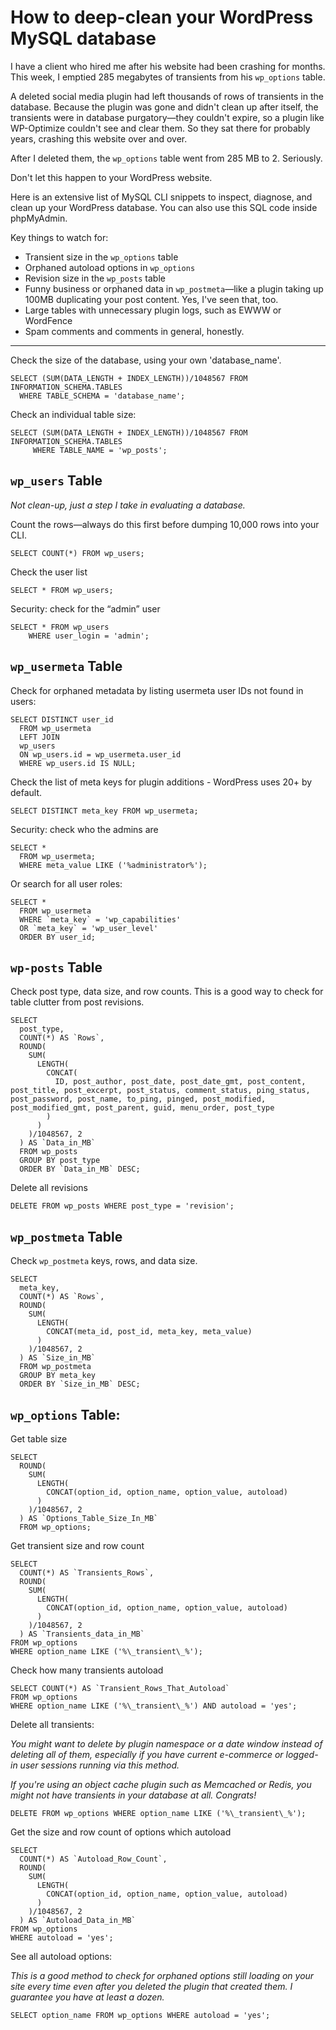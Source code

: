 # How to deep-clean your WordPress MySQL database

I have a client who hired me after his website had been crashing for months. This week, I emptied 285 megabytes of transients from his `wp_options` table.

A deleted social media plugin had left thousands of rows of transients in the database. Because the plugin was gone and didn't clean up after itself, the transients were in database purgatory—they couldn't expire, so a plugin like WP-Optimize couldn't see and clear them. So they sat there for probably years, crashing this website over and over.

After I deleted them, the `wp_options` table went from 285 MB to 2. Seriously. 

Don't let this happen to your WordPress website.

Here is an extensive list of MySQL CLI snippets to inspect, diagnose, and clean up your WordPress database. You can also use this SQL code inside phpMyAdmin.

Key things to watch for: 
* Transient size in the `wp_options` table
* Orphaned autoload options in `wp_options` 
* Revision size in the `wp_posts` table 
* Funny business or orphaned data in `wp_postmeta`—like a plugin taking up 100MB duplicating your post content. Yes, I've seen that, too.
* Large tables with unnecessary plugin logs, such as EWWW or WordFence
* Spam comments and comments in general, honestly.

---

Check the size of the database, using your own 'database_name'. 

```
SELECT (SUM(DATA_LENGTH + INDEX_LENGTH))/1048567 FROM INFORMATION_SCHEMA.TABLES 
  WHERE TABLE_SCHEMA = 'database_name';
```

Check an individual table size:

```
SELECT (SUM(DATA_LENGTH + INDEX_LENGTH))/1048567 FROM INFORMATION_SCHEMA.TABLES 
     WHERE TABLE_NAME = 'wp_posts';
```

## `wp_users` Table

_Not clean-up, just a step I take in evaluating a database._

Count the rows—always do this first before dumping 10,000 rows into your CLI.	
```
SELECT COUNT(*) FROM wp_users;
```

Check the user list
```
SELECT * FROM wp_users;
```

Security: check for the “admin” user
```
SELECT * FROM wp_users
	WHERE user_login = 'admin';
```

## `wp_usermeta` Table

Check for orphaned metadata by listing usermeta user IDs not found in users:
```
SELECT DISTINCT user_id 
  FROM wp_usermeta
  LEFT JOIN 
  wp_users
  ON wp_users.id = wp_usermeta.user_id
  WHERE wp_users.id IS NULL;
```

Check the list of meta keys for plugin additions - WordPress uses 20+ by default.
```
SELECT DISTINCT meta_key FROM wp_usermeta;
```

Security: check who the admins are
```
SELECT *
  FROM wp_usermeta;
  WHERE meta_value LIKE ('%administrator%');
```

Or search for all user roles:
```
SELECT * 
  FROM wp_usermeta
  WHERE `meta_key` = 'wp_capabilities' 
  OR `meta_key` = 'wp_user_level'
  ORDER BY user_id;
```

## `wp-posts` Table

Check post type, data size, and row counts. This is a good way to check for table clutter from post revisions.
```
SELECT 
  post_type, 
  COUNT(*) AS `Rows`,
  ROUND(
    SUM(
      LENGTH(
        CONCAT(
          ID, post_author, post_date, post_date_gmt, post_content, post_title, post_excerpt, post_status, comment_status, ping_status, post_password, post_name, to_ping, pinged, post_modified, post_modified_gmt, post_parent, guid, menu_order, post_type
        )
      )
    )/1048567, 2
  ) AS `Data_in_MB`
  FROM wp_posts
  GROUP BY post_type
  ORDER BY `Data_in_MB` DESC;
```

Delete all revisions
```
DELETE FROM wp_posts WHERE post_type = 'revision';
```

## `wp_postmeta` Table

Check `wp_postmeta` keys, rows, and data size.

```
SELECT
  meta_key, 
  COUNT(*) AS `Rows`,  
  ROUND(
    SUM(
      LENGTH(
        CONCAT(meta_id, post_id, meta_key, meta_value)
      )
    )/1048567, 2
  ) AS `Size_in_MB`
  FROM wp_postmeta
  GROUP BY meta_key
  ORDER BY `Size_in_MB` DESC;
```

## `wp_options` Table:

Get table size
```
SELECT  
  ROUND(
    SUM(
      LENGTH(
        CONCAT(option_id, option_name, option_value, autoload)
      )
    )/1048567, 2
  ) AS `Options_Table_Size_In_MB`
  FROM wp_options;
```

Get transient size and row count

```
SELECT 
  COUNT(*) AS `Transients_Rows`, 
  ROUND(
    SUM(
      LENGTH(
        CONCAT(option_id, option_name, option_value, autoload)
      )
    )/1048567, 2
  ) AS `Transients_data_in_MB`
FROM wp_options
WHERE option_name LIKE ('%\_transient\_%');
```

Check how many transients autoload

```
SELECT COUNT(*) AS `Transient_Rows_That_Autoload`
FROM wp_options
WHERE option_name LIKE ('%\_transient\_%') AND autoload = 'yes';
```

Delete all transients:

_You might want to delete by plugin namespace or a date window instead of deleting all of them, especially if you have current e-commerce or logged-in user sessions running via this method._

_If you're using an object cache plugin such as Memcached or Redis, you might not have transients in your database at all. Congrats!_

```
DELETE FROM wp_options WHERE option_name LIKE ('%\_transient\_%');
```

Get the size and row count of options which autoload

```
SELECT
  COUNT(*) AS `Autoload_Row_Count`,
  ROUND(
    SUM(
      LENGTH(
        CONCAT(option_id, option_name, option_value, autoload)
      )
    )/1048567, 2
  ) AS `Autoload_Data_in_MB`
FROM wp_options
WHERE autoload = 'yes';
```

See all autoload options:

_This is a good method to check for orphaned options still loading on your site every time even after you deleted the plugin that created them. I guarantee you have at least a dozen._

```
SELECT option_name FROM wp_options WHERE autoload = 'yes';
```
